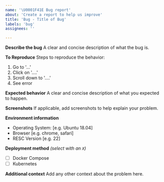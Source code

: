 ```yaml
---
name: '\U0001F41E Bug report'
about: 'Create a report to help us improve'
title: 'Bug - Title of Bug'
labels: 'bug'
assignees: ''

---
```


**Describe the bug**
A clear and concise description of what the bug is.

**To Reproduce**
Steps to reproduce the behavior:
1. Go to '...'
2. Click on '....'
3. Scroll down to '....'
4. See error

**Expected behavior**
A clear and concise description of what you expected to happen.

**Screenshots**
If applicable, add screenshots to help explain your problem.

**Environment information**
 - Operating System: [e.g. Ubuntu 18.04]
 - Browser [e.g. chrome, safari]
 - RESC Version [e.g. 22]

**Deployment method** *(select with an `X`)*
 - [ ] Docker Compose
 - [ ] Kubernetes

**Additional context**
Add any other context about the problem here.